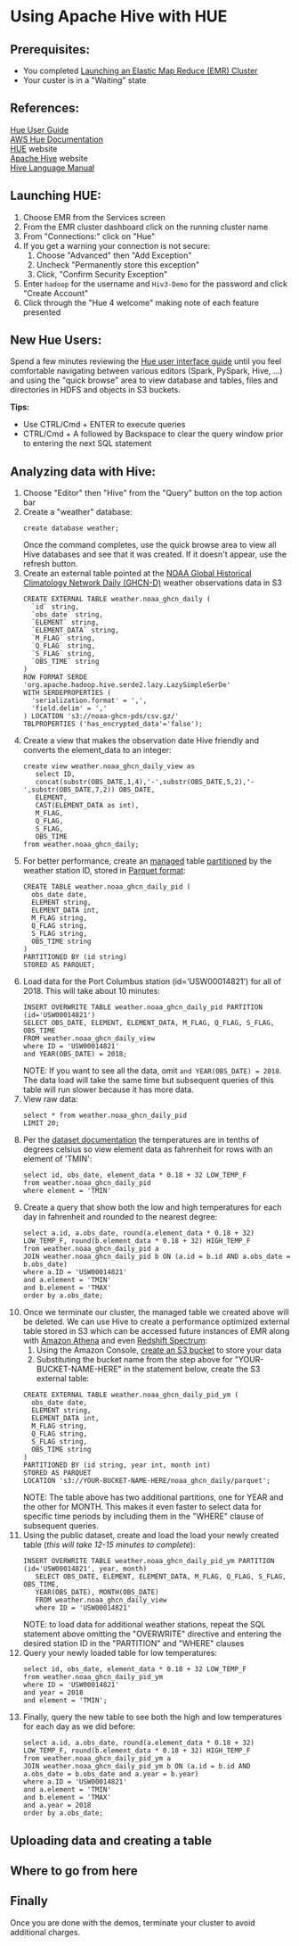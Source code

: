 # Using Apache Hive with HUE

## Prerequisites:

* You completed [Launching an Elastic Map Reduce (EMR) Cluster](./Demo-EMR-Launch.md)
* Your custer is in a "Waiting" state


## References:

[Hue User Guide](http://cloudera.github.io/hue/latest/user-guide/user-guide.html) \
[AWS Hue Documentation](https://docs.aws.amazon.com/emr/latest/ReleaseGuide/emr-hue.html) \
[HUE](http://gethue.com/) website \
[Apache Hive](http://hive.apache.org/) website \
[Hive Language Manual](https://cwiki.apache.org/confluence/display/Hive/LanguageManual)


## Launching HUE:

1. Choose EMR from the Services screen
1. From the EMR cluster dashboard click on the running cluster name
1. From "Connections:" click on "Hue"
1. If you get a warning your connection is not secure:
    1. Choose "Advanced" then "Add Exception"
    1. Uncheck "Permanently store this exception"
    1. Click, "Confirm Security Exception"
1. Enter `hadoop` for the username and `Hiv3-Demo` for the password and click "Create Account"
1. Click through the "Hue 4 welcome" making note of each feature presented

## New Hue Users:

Spend a few minutes reviewing the [Hue user interface guide](http://cloudera.github.io/hue/latest/user-guide/user-guide.html)
until you feel comfortable navigating between various editors (Spark, PySpark, Hive, ...) and 
using the "quick browse" area to view database and tables, files and directories in HDFS and objects in 
S3 buckets. 

**Tips:** 
* Use CTRL/Cmd + ENTER to execute queries
* CTRL/Cmd + A followed by Backspace to clear the query window prior to entering the next SQL statement 

## Analyzing data with Hive:

1. Choose "Editor" then "Hive" from the "Query" button on the top action bar
1. Create a "weather" database:
    ```
    create database weather;
    ```    
    Once the command completes, use the quick browse area to view all Hive databases and see that it was created. If 
    it doesn't appear, use the refresh button.
1. Create an external table pointed at the [NOAA Global Historical Climatology Network Daily (GHCN-D)](https://registry.opendata.aws/noaa-ghcn/)
    weather observations data in S3
    ```
    CREATE EXTERNAL TABLE weather.noaa_ghcn_daily (
      `id` string,
      `obs_date` string,
      `ELEMENT` string,
      `ELEMENT_DATA` string,
      `M_FLAG` string,
      `Q_FLAG` string,
      `S_FLAG` string,
      `OBS_TIME` string
    )
    ROW FORMAT SERDE 'org.apache.hadoop.hive.serde2.lazy.LazySimpleSerDe'
    WITH SERDEPROPERTIES (
      'serialization.format' = ',',
      'field.delim' = ','
    ) LOCATION 's3://noaa-ghcn-pds/csv.gz/'
    TBLPROPERTIES ('has_encrypted_data'='false');
    ```    
1. Create a view that makes the observation date Hive friendly and converts the element_data to an integer:
    ```
    create view weather.noaa_ghcn_daily_view as
       select ID, 
       concat(substr(OBS_DATE,1,4),'-',substr(OBS_DATE,5,2),'-',substr(OBS_DATE,7,2)) OBS_DATE,
       ELEMENT,
       CAST(ELEMENT_DATA as int),
       M_FLAG,
       Q_FLAG,
       S_FLAG,
       OBS_TIME
    from weather.noaa_ghcn_daily;
    ```    
1. For better performance, create an [managed](https://cwiki.apache.org/confluence/display/Hive/LanguageManual+DDL#LanguageManualDDL-ManagedandExternalTables)
   table [partitioned](https://cwiki.apache.org/confluence/display/Hive/LanguageManual+DDL#LanguageManualDDL-PartitionedTables) 
   by the weather station ID, stored in [Parquet format](https://cwiki.apache.org/confluence/display/Hive/Parquet):
    ```
    CREATE TABLE weather.noaa_ghcn_daily_pid (
      obs_date date,
      ELEMENT string,
      ELEMENT_DATA int,
      M_FLAG string,
      Q_FLAG string,
      S_FLAG string,
      OBS_TIME string
    ) 
    PARTITIONED BY (id string)
    STORED AS PARQUET;
    ```    
1. Load data for the Port Columbus station (id='USW00014821') for all of 2018. This will take about 10 minutes:
    ```
    INSERT OVERWRITE TABLE weather.noaa_ghcn_daily_pid PARTITION (id='USW00014821')
    SELECT OBS_DATE, ELEMENT, ELEMENT_DATA, M_FLAG, Q_FLAG, S_FLAG, OBS_TIME
    FROM weather.noaa_ghcn_daily_view
    where ID = 'USW00014821'
    and YEAR(OBS_DATE) = 2018;
    ```    
    NOTE:  If you want to see all the data, omit  `and YEAR(OBS_DATE) = 2018`. The data load will take the same time but
    subsequent queries of this table will run slower because it has more data. 
1. View raw data:
    ```
    select * from weather.noaa_ghcn_daily_pid
    LIMIT 20;
    ```
1. Per the [dataset documentation](https://docs.opendata.aws/noaa-ghcn-pds/readme.html) the temperatures are in tenths 
of degrees celsius so view element data as fahrenheit for rows with an element of 'TMIN':
    ```
    select id, obs_date, element_data * 0.18 + 32 LOW_TEMP_F
    from weather.noaa_ghcn_daily_pid
    where element = 'TMIN'
    ```    
1. Create a query that show both the low and high temperatures for each day in fahrenheit and rounded to the nearest degree:
    ```
    select a.id, a.obs_date, round(a.element_data * 0.18 + 32) LOW_TEMP_F, round(b.element_data * 0.18 + 32) HIGH_TEMP_F
    from weather.noaa_ghcn_daily_pid a 
    JOIN weather.noaa_ghcn_daily_pid b ON (a.id = b.id AND a.obs_date = b.obs_date)
    where a.ID = 'USW00014821'
    and a.element = 'TMIN'
    and b.element = 'TMAX'
    order by a.obs_date;
    ```    
1. Once we terminate our cluster, the managed table we created above will be deleted. We can use Hive to create a
performance optimized external table stored in S3 which can be accessed future instances of EMR along with 
[Amazon Athena](https://aws.amazon.com/athena/) 
and even [Redshift Spectrum](https://aws.amazon.com/redshift/faqs/):
    1. Using the Amazon Console, [create an S3 bucket](https://docs.aws.amazon.com/AmazonS3/latest/gsg/CreatingABucket.html) to store your data
    1. Substituting the bucket name from the step above for "YOUR-BUCKET-NAME-HERE" in the statement below, create the
    S3 external table: 
    ```
    CREATE EXTERNAL TABLE weather.noaa_ghcn_daily_pid_ym (
      obs_date date,
      ELEMENT string,
      ELEMENT_DATA int,
      M_FLAG string,
      Q_FLAG string,
      S_FLAG string,
      OBS_TIME string
    ) 
    PARTITIONED BY (id string, year int, month int)
    STORED AS PARQUET
    LOCATION 's3://YOUR-BUCKET-NAME-HERE/noaa_ghcn_daily/parquet';
    ```    
    NOTE: The table above has two additional partitions, one for YEAR and the other for MONTH. This makes it even faster to 
    select data for specific time periods by including them in the "WHERE" clause of subsequent queries.
1. Using the public dataset, create and load the load your newly created table (*this will take 12-15 minutes to complete*):
    ```
    INSERT OVERWRITE TABLE weather.noaa_ghcn_daily_pid_ym PARTITION (id='USW00014821', year, month)
       SELECT OBS_DATE, ELEMENT, ELEMENT_DATA, M_FLAG, Q_FLAG, S_FLAG, OBS_TIME,
       YEAR(OBS_DATE), MONTH(OBS_DATE)
       FROM weather.noaa_ghcn_daily_view
       where ID = 'USW00014821'
    ```
    NOTE: to load data for additional weather stations, repeat the SQL statement above omitting the "OVERWRITE" directive
    and entering the desired station ID in the "PARTITION" and "WHERE" clauses     
1. Query your newly loaded table for low temperatures:
    ```
    select id, obs_date, element_data * 0.18 + 32 LOW_TEMP_F
    from weather.noaa_ghcn_daily_pid_ym
    where ID = 'USW00014821'
    and year = 2018
    and element = 'TMIN';
    ```    
1. Finally, query the new table to see both the high and low temperatures for each day as we did before:
    ```
    select a.id, a.obs_date, round(a.element_data * 0.18 + 32) LOW_TEMP_F, round(b.element_data * 0.18 + 32) HIGH_TEMP_F
    from weather.noaa_ghcn_daily_pid_ym a 
    JOIN weather.noaa_ghcn_daily_pid_ym b ON (a.id = b.id AND a.obs_date = b.obs_date and a.year = b.year)
    where a.ID = 'USW00014821'
    and a.element = 'TMIN'
    and b.element = 'TMAX'
    and a.year = 2018
    order by a.obs_date;
    ```

## Uploading data and creating a table

## Where to go from here

## Finally

Once you are done with the demos, terminate your cluster to avoid additional charges. 
